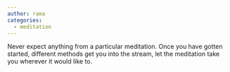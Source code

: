 ```yaml
---
author: rama
categories:
  - meditation
---
```


Never expect anything from a particular meditation. Once you have gotten started, different methods get you into the stream, let the meditation take you wherever it would like to.